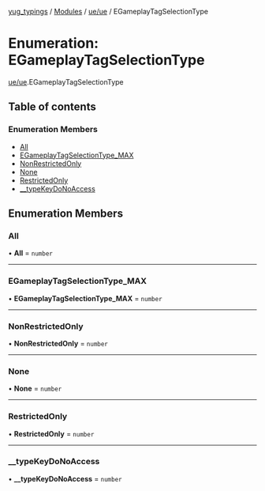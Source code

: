 [yug_typings](../README.md) / [Modules](../modules.md) / [ue/ue](../modules/ue_ue.md) / EGameplayTagSelectionType

# Enumeration: EGameplayTagSelectionType

[ue/ue](../modules/ue_ue.md).EGameplayTagSelectionType

## Table of contents

### Enumeration Members

- [All](ue_ue.EGameplayTagSelectionType.md#all)
- [EGameplayTagSelectionType\_MAX](ue_ue.EGameplayTagSelectionType.md#egameplaytagselectiontype_max)
- [NonRestrictedOnly](ue_ue.EGameplayTagSelectionType.md#nonrestrictedonly)
- [None](ue_ue.EGameplayTagSelectionType.md#none)
- [RestrictedOnly](ue_ue.EGameplayTagSelectionType.md#restrictedonly)
- [\_\_typeKeyDoNoAccess](ue_ue.EGameplayTagSelectionType.md#__typekeydonoaccess)

## Enumeration Members

### All

• **All** = `number`

___

### EGameplayTagSelectionType\_MAX

• **EGameplayTagSelectionType\_MAX** = `number`

___

### NonRestrictedOnly

• **NonRestrictedOnly** = `number`

___

### None

• **None** = `number`

___

### RestrictedOnly

• **RestrictedOnly** = `number`

___

### \_\_typeKeyDoNoAccess

• **\_\_typeKeyDoNoAccess** = `number`
